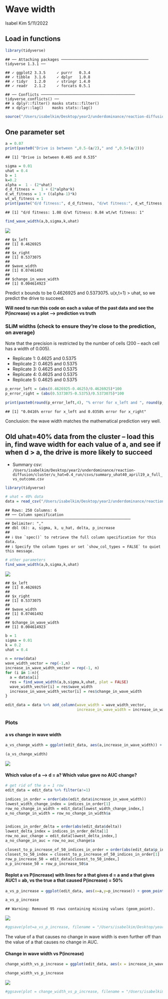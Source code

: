 Wave width
================
Isabel Kim
5/11/2022

## Load in functions

``` r
library(tidyverse)
```

    ## ── Attaching packages ─────────────────────────────────────── tidyverse 1.3.1 ──

    ## ✓ ggplot2 3.3.5     ✓ purrr   0.3.4
    ## ✓ tibble  3.1.6     ✓ dplyr   1.0.8
    ## ✓ tidyr   1.2.0     ✓ stringr 1.4.0
    ## ✓ readr   2.1.2     ✓ forcats 0.5.1

    ## ── Conflicts ────────────────────────────────────────── tidyverse_conflicts() ──
    ## x dplyr::filter() masks stats::filter()
    ## x dplyr::lag()    masks stats::lag()

``` r
source("/Users/isabelkim/Desktop/year2/underdominance/reaction-diffusion/scripts/u_functions.R")
```

## One parameter set

``` r
a = 0.07
print(paste0("Drive is between ",0.5-(a/2)," and ",0.5+(a/2)))
```

    ## [1] "Drive is between 0.465 and 0.535"

``` r
sigma = 0.01
uhat = 0.4
b = 1
k=0.2 
alpha =  1 - (2*uhat)
d_d_fitness =   1 + (2*alpha*k)
d_wt_fitness = 1 + ((alpha-1)*k)
wt_wt_fitness = 1
print(paste("d/d fitness:", d_d_fitness, "d/wt fitness:", d_wt_fitness, "wt/wt fitness:", wt_wt_fitness))
```

    ## [1] "d/d fitness: 1.08 d/wt fitness: 0.84 wt/wt fitness: 1"

``` r
find_wave_width(a,b,sigma,k,uhat)
```

![](wave_width_files/figure-gfm/unnamed-chunk-2-1.png)<!-- -->

    ## $x_left
    ## [1] 0.4626925
    ## 
    ## $x_right
    ## [1] 0.5373075
    ## 
    ## $wave_width
    ## [1] 0.07461492
    ## 
    ## $change_in_wave_width
    ## [1] 0.004614923

Predict x bounds to be 0.4626925 and 0.5373075. u(x,t=1) \> uhat, so we
predict the drive to succeed.

**Will need to run this code on each a value of the past data and see
the P(increase) vs a plot –> prediction vs truth**

### SLiM widths (check to ensure they’re close to the prediction, on average)

Note that the precision is restricted by the number of cells (200 – each
cell has a width of 0.005).

-   Replicate 1: 0.4625 and 0.5375
-   Replicate 2: 0.4625 and 0.5375
-   Replicate 3: 0.4625 and 0.5375
-   Replicate 4: 0.4625 and 0.5375
-   Replicate 5: 0.4625 and 0.5375

``` r
p_error_left = (abs(0.4626925-0.4625)/0.4626925)*100
p_error_right = (abs(0.5373075-0.5375)/0.5373075)*100

print(paste0(round(p_error_left,4), "% error for x_left and ", round(p_error_right,4), "% error for x_right"))
```

    ## [1] "0.0416% error for x_left and 0.0358% error for x_right"

Conclusion: the wave width matches the mathematical prediction very
well.

## Old uhat=40% data from the cluster – load this in, find wave width for each value of a, and see if when d \> a, the drive is more likely to succeed

-   Summary csv:
    `/Users/isabelkim/Desktop/year2/underdominance/reaction-diffusion/cluster/u_hat=0.4_run/csvs/summary_uhat40_april19_a_full_vs_outcome.csv`

``` r
library(tidyverse)

# uhat = 40% data 
data = read_csv("/Users/isabelkim/Desktop/year2/underdominance/reaction-diffusion/cluster/u_hat=0.4_run/csvs/summary_uhat40_april19_a_full_vs_outcome.csv")
```

    ## Rows: 250 Columns: 6
    ## ── Column specification ────────────────────────────────────────────────────────
    ## Delimiter: ","
    ## dbl (6): a, sigma, k, u_hat, delta, p_increase
    ## 
    ## ℹ Use `spec()` to retrieve the full column specification for this data.
    ## ℹ Specify the column types or set `show_col_types = FALSE` to quiet this message.

``` r
# other parameters
find_wave_width(a,b,sigma,k,uhat)
```

![](wave_width_files/figure-gfm/unnamed-chunk-4-1.png)<!-- -->

    ## $x_left
    ## [1] 0.4626925
    ## 
    ## $x_right
    ## [1] 0.5373075
    ## 
    ## $wave_width
    ## [1] 0.07461492
    ## 
    ## $change_in_wave_width
    ## [1] 0.004614923

``` r
b = 1
sigma = 0.01
k = 0.2
uhat = 0.4

n = nrow(data)
wave_width_vector = rep(-1,n)
increase_in_wave_width_vector = rep(-1, n)
for (i in 1:n){
  a = data$a[i]
  res = find_wave_width(a,b,sigma,k,uhat, plot = FALSE)
  wave_width_vector[i] = res$wave_width
  increase_in_wave_width_vector[i] = res$change_in_wave_width
}

edit_data = data %>% add_column(wave_width = wave_width_vector,
                                increase_in_wave_width = increase_in_wave_width_vector)
```

### Plots

#### a vs change in wave width

``` r
a_vs_change_width = ggplot(edit_data, aes(a,increase_in_wave_width)) + geom_line(color="red") + xlab("a") + ylab("d - a") + geom_hline(yintercept = 0) + theme_minimal()

(a_vs_change_width)
```

![](wave_width_files/figure-gfm/unnamed-chunk-5-1.png)<!-- -->

#### Which value of a –> d = a? Which value gave no AUC change?

``` r
# get rid of the a = 1 row
edit_data = edit_data %>% filter(a!=1)

indices_in_order = order(abs(edit_data$increase_in_wave_width))
lowest_width_change_index = indices_in_order[1]
row_no_change_in_width = edit_data[lowest_width_change_index,]
a_no_change_in_width = row_no_change_in_width$a


indices_in_order_delta = order(abs(edit_data$delta))
lowest_delta_index = indices_in_order_delta[1]
row_no_auc_change = edit_data[lowest_delta_index,]
a_no_change_in_auc = row_no_auc_change$a

closest_to_p_increase_of_50_indices_in_order = order(abs(edit_data$p_increase - 0.5))
closest_to_50_index = closest_to_p_increase_of_50_indices_in_order[1]
row_p_increase_50 = edit_data[closest_to_50_index,]
a_p_increase_50 = row_p_increase_50$a
```

#### Replot a vs P(increase) with lines for a that gives d = a and a that gives AUC1 = ab, vs the true a that caused P(increase) = 50%

``` r
a_vs_p_increase = ggplot(edit_data, aes(x=a,y=p_increase)) + geom_point(color = "red") + theme_minimal() + xlab("a") + ylab("P(increase)") + geom_vline(xintercept = a_no_change_in_width, color = "blue") + geom_vline(xintercept = a_no_change_in_auc, color = "yellow") + geom_vline(xintercept = a_p_increase_50, color = "red") + ggtitle("blue = a --> no change in wave width (0.0163) \nyellow = a --> no change in AUC (0.0256) \nred = a --> the observed P(increase)=50% (0.0694)") + xlim(0, 0.15)

a_vs_p_increase
```

    ## Warning: Removed 95 rows containing missing values (geom_point).

![](wave_width_files/figure-gfm/unnamed-chunk-7-1.png)<!-- -->

``` r
#ggsave(plot=a_vs_p_increase, filename = "/Users/isabelkim/Desktop/year2/underdominance/reaction-diffusion/bistable-R-waves/a_vs_p_increase.png")
```

The value of a that causes no change in wave width is even further off
than the value of a that causes no change in AUC.

#### Change in wave width vs P(increase)

``` r
change_width_vs_p_increase = ggplot(edit_data, aes(x = increase_in_wave_width, y = p_increase)) + geom_point(color = "red") + theme_minimal() + xlab("d - a") + ylab("P(increase)") + geom_vline(xintercept=0)

change_width_vs_p_increase
```

![](wave_width_files/figure-gfm/unnamed-chunk-8-1.png)<!-- -->

``` r
#ggsave(plot = change_width_vs_p_increase, filename = "/Users/isabelkim/Desktop/year2/underdominance/reaction-diffusion/bistable-R-waves/change_in_wave_width_vs_p_increase.png")
```
